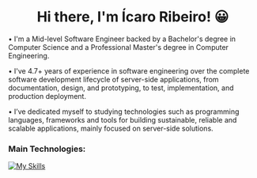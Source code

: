 <h1 align='center'>
  Hi there, I'm Ícaro Ribeiro! 😀
</h1>

• I'm a Mid-level Software Engineer backed by a Bachelor's degree in Computer Science and a Professional Master's degree in Computer Engineering.

• I've 4.7+ years of experience in software engineering over the complete software development lifecycle of server-side applications, from documentation, design, and prototyping, to test, implementation, and production deployment.

• I’ve dedicated myself to studying technologies such as programming languages, frameworks and tools for building sustainable, reliable and scalable applications, mainly focused on server-side solutions.

### Main Technologies:

[![My Skills](https://skillicons.dev/icons?i=py,nodejs,ts,graphql,aws,postgres,redis,docker,terraform,githubactions,git)](https://skillicons.dev)

<!--
**icaroribeiro/icaroribeiro** is a ✨ _special_ ✨ repository because its `README.md` (this file) appears on your GitHub profile.

Here are some ideas to get you started:

- 🔭 I’m currently working on ...
- 🌱 I’m currently learning ...
- 👯 I’m looking to collaborate on ...
- 🤔 I’m looking for help with ...
- 💬 Ask me about ...
- 📫 How to reach me: ...
- 😄 Pronouns: ...
-->
